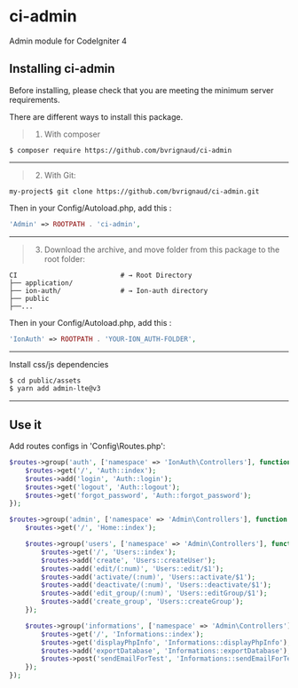 # ci-admin
Admin module for CodeIgniter 4

## Installing ci-admin

Before installing, please check that you are meeting the minimum server requirements.

There are different ways to install this package.


> 1. With composer

```shell
$ composer require https://github.com/bvrignaud/ci-admin
```
---

> 2. With Git:

```shell
my-project$ git clone https://github.com/bvrignaud/ci-admin.git
```
Then in your Config/Autoload.php, add this :
```php
'Admin' => ROOTPATH . 'ci-admin',
```

---

> 3. Download the archive, and move folder from this package to the root folder:

```shell
CI                          # → Root Directory
├── application/
├── ion-auth/               # → Ion-auth directory
├── public
├──...
```
Then in your Config/Autoload.php, add this :
```php
'IonAuth' => ROOTPATH . 'YOUR-ION_AUTH-FOLDER',
```

---
Install css/js dependencies
```bash
$ cd public/assets
$ yarn add admin-lte@v3
```
---

## Use it

Add routes configs in 'Config\Routes.php':
```php
$routes->group('auth', ['namespace' => 'IonAuth\Controllers'], function ($routes) {
	$routes->get('/', 'Auth::index');
	$routes->add('login', 'Auth::login');
	$routes->get('logout', 'Auth::logout');
	$routes->get('forgot_password', 'Auth::forgot_password');
});

$routes->group('admin', ['namespace' => 'Admin\Controllers'], function ($routes) {
	$routes->get('/', 'Home::index');

	$routes->group('users', ['namespace' => 'Admin\Controllers'], function ($routes) {
		$routes->get('/', 'Users::index');
		$routes->add('create', 'Users::createUser');
		$routes->add('edit/(:num)', 'Users::edit/$1');
		$routes->add('activate/(:num)', 'Users::activate/$1');
		$routes->add('deactivate/(:num)', 'Users::deactivate/$1');
		$routes->add('edit_group/(:num)', 'Users::editGroup/$1');
		$routes->add('create_group', 'Users::createGroup');
	});

	$routes->group('informations', ['namespace' => 'Admin\Controllers'], function ($routes) {
		$routes->get('/', 'Informations::index');
		$routes->get('displayPhpInfo', 'Informations::displayPhpInfo');
		$routes->add('exportDatabase', 'Informations::exportDatabase');
		$routes->post('sendEmailForTest', 'Informations::sendEmailForTest');
	});
});
```
